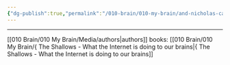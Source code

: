 ```yaml
---
{"dg-publish":true,"permalink":"/010-brain/010-my-brain/and-nicholas-carr/","created":"2021-08-01T11:39:29.000-04:00","updated":"2025-03-13T15:13:32.000-04:00"}
---
```



---

[[010 Brain/010 My Brain/Media/authors\|authors]]
books: [[010 Brain/010 My Brain/{ The Shallows - What the Internet is doing to our brains\|{ The Shallows - What the Internet is doing to our brains]]